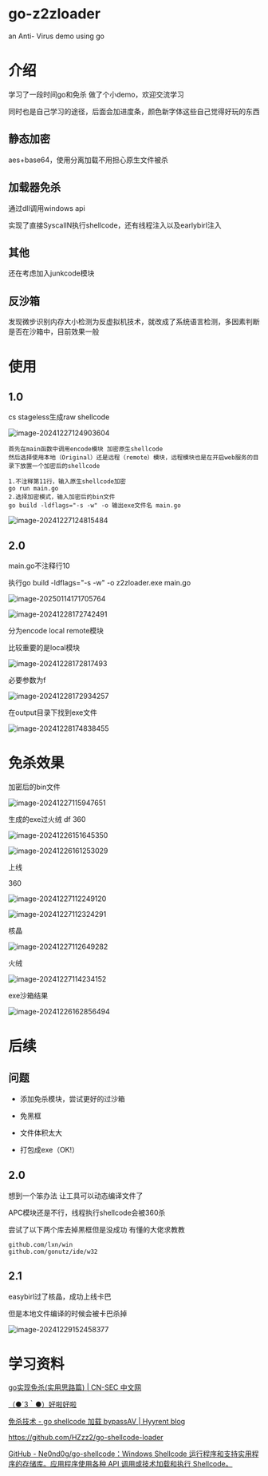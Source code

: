 # go-z2zloader

an Anti- Virus demo using go

# 介绍

学习了一段时间go和免杀 做了个小demo，欢迎交流学习

同时也是自己学习的途径，后面会加进度条，颜色新字体这些自己觉得好玩的东西

## 静态加密

aes+base64，使用分离加载不用担心原生文件被杀

## 加载器免杀

通过dll调用windows api

实现了直接SyscallN执行shellcode，还有线程注入以及earlybirl注入

## 其他

还在考虑加入junkcode模块

## 反沙箱

发现微步识别内存大小检测为反虚拟机技术，就改成了系统语言检测，多因素判断是否在沙箱中，目前效果一般



# 使用

## 1.0

cs stageless生成raw shellcode

![image-20241227124903604](README/image-20241227124903604.png)

```
首先在main函数中调用encode模块 加密原生shellcode
然后选择使用本地（Original）还是远程（remote）模块，远程模块也是在开启web服务的目录下放置一个加密后的shellcode

1.不注释第11行，输入原生shellcode加密
go run main.go 
2.选择加密模式，输入加密后的bin文件
go build -ldflags="-s -w" -o 输出exe文件名 main.go
```

![image-20241227124815484](README/image-20241227124815484.png)



## 2.0

main.go不注释行10

执行go build -ldflags="-s -w" -o z2zloader.exe main.go

![image-20250114171705764](README/image-20250114171705764.png)

![image-20241228172742491](README/image-20241228172742491.png)

分为encode local remote模块 

比较重要的是local模块

![image-20241228172817493](README/image-20241228172817493.png)

必要参数为f

![image-20241228172934257](README/image-20241228172934257.png)

在output目录下找到exe文件

![image-20241228174838455](README/image-20241228174838455.png)

# 免杀效果

加密后的bin文件

![image-20241227115947651](README/image-20241227115947651.png)

生成的exe过火绒 df 360

![image-20241226151645350](README/image-20241226151645350.png)



![image-20241226161253029](README/image-20241226161253029.png)



上线

360

![image-20241227112249120](README/image-20241227112249120.png)

![image-20241227112324291](README/image-20241227112324291.png)

核晶

![image-20241227112649282](README/image-20241227112649282.png)

火绒

![image-20241227114234152](README/image-20241227114234152.png)



exe沙箱结果

![image-20241226162856494](README/image-20241226162856494.png)



# 后续

## 问题

- 添加免杀模块，尝试更好的过沙箱

- 免黑框

- 文件体积太大

- 打包成exe（OK!）

  

## 2.0

想到一个笨办法 让工具可以动态编译文件了

APC模块还是不行，线程执行shellcode会被360杀

尝试了以下两个库去掉黑框但是没成功 有懂的大佬求教教

```
github.com/lxn/win
github.com/gonutz/ide/w32
```



## 2.1

easybirl过了核晶，成功上线卡巴 

但是本地文件编译的时候会被卡巴杀掉

![image-20241229152458377](README/image-20241229152458377.png)





# 学习资料

[go实现免杀(实用思路篇) | CN-SEC 中文网](https://cn-sec.com/archives/2839255.html)

[（●´3｀●）好啦好啦](https://shut-td.github.io/CS远控免杀思路与实现/)

[免杀技术 - go shellcode 加载 bypassAV | Hyyrent blog](https://pizz33.github.io/posts/4ac17cb886a9/)

https://github.com/HZzz2/go-shellcode-loader

[GitHub - Ne0nd0g/go-shellcode：Windows Shellcode 运行程序和支持实用程序的存储库。应用程序使用各种 API 调用或技术加载和执行 Shellcode。](https://github.com/Ne0nd0g/go-shellcode)
